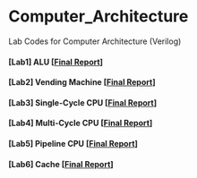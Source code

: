 # Computer_Architecture
Lab Codes for Computer Architecture (Verilog)

#### [Lab1] ALU [[Final Report]('lab1/Lab1_형준하_20160707_이현지_20160542.pdf')]
#### [Lab2] Vending Machine [[Final Report]('lab2/Lab2_형준하_20160707_이현지_20160542.pdf')]
#### [Lab3] Single-Cycle CPU [[Final Report]('lab3/Lab3_이현지_20160542_형준하_20160707.pdf')]
#### [Lab4] Multi-Cycle CPU [[Final Report]('lab4/Lab4_이현지_20160542_형준하_20160707.pdf')]
#### [Lab5] Pipeline CPU [[Final Report]('lab5/lab5_형준하_이현지_20160707_20160542.pdf')]
#### [Lab6] Cache [[Final Report]('lab6/Lab6_형준하_20160707_이현지_20160542.pdf')]
